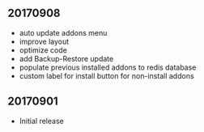## 20170908
- auto update addons menu
- improve layout
- optimize code
- add Backup-Restore update
- populate previous installed addons to redis database
- custom label for install button for non-install addons

## 20170901
- Initial release
